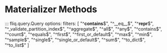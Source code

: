 
# Materializer Methods

::: fliq.query.Query
    options:
        filters: [
            "^__contains__$", "^__eq__$", "^__repr__$", "^_validate_partition_index$", "^aggregate$", "^all$", "^any$", "^contains$", "^count$", "^equals$", "^first$", "^first_or_default$", "^max$", "^min$", "^sample$", "^single$", "^single_or_default$", "^sum$", "^to_dict$", "^to_list$" 
        ]   
